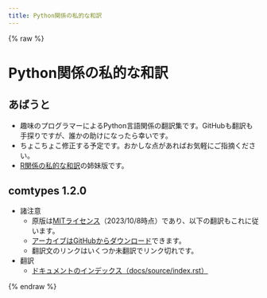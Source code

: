 ```yaml
---
title: Python関係の私的な和訳
---
```


{% raw %}

# Python関係の私的な和訳
## あばうと

- 趣味のプログラマーによるPython言語関係の翻訳集です。GitHubも翻訳も手探りですが、誰かの助けになったら幸いです。
- ちょこちょこ修正する予定です。おかしな点があればお気軽にご指摘ください。
- [R関係の私的な和訳](https://poti-san.github.io/my-r-docs-ja/)の姉妹版です。

## comtypes 1.2.0

- 諸注意
  - 原版は[MITライセンス](https://github.com/enthought/comtypes)（2023/10/8時点）であり、以下の翻訳もこれに従います。
  - [アーカイブはGitHubからダウンロード](https://github.com/enthought/comtypes/releases/tag/1.2.0)できます。
  - 翻訳文のリンクはいくつか未翻訳でリンク切れです。
- 翻訳
  - [ドキュメントのインデックス（docs/source/index.rst）](comtypes1.2.0/docs/index.md)

{% endraw %}
